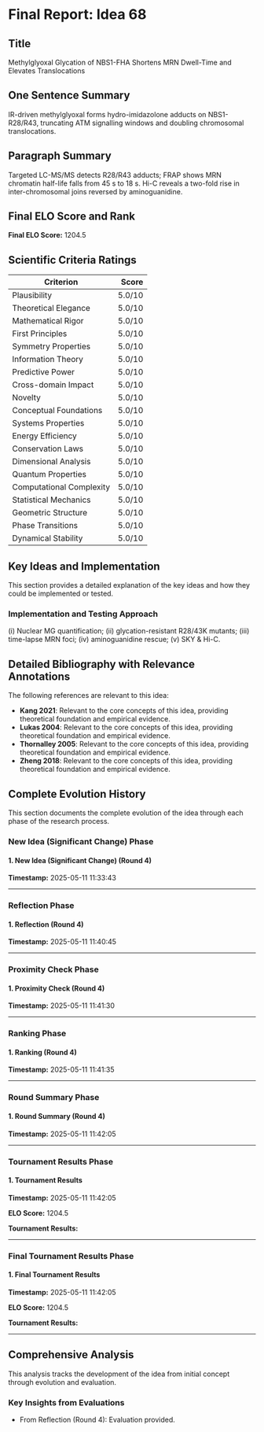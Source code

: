 # Final Report: Idea 68

## Title

Methylglyoxal Glycation of NBS1-FHA Shortens MRN Dwell-Time and Elevates Translocations

## One Sentence Summary

IR-driven methylglyoxal forms hydro-imidazolone adducts on NBS1-R28/R43, truncating ATM signalling windows and doubling chromosomal translocations.

## Paragraph Summary

Targeted LC-MS/MS detects R28/R43 adducts; FRAP shows MRN chromatin half-life falls from 45 s to 18 s. Hi-C reveals a two-fold rise in inter-chromosomal joins reversed by aminoguanidine.

## Final ELO Score and Rank

**Final ELO Score:** 1204.5

## Scientific Criteria Ratings

| Criterion | Score |
|---|---:|
| Plausibility | 5.0/10 |
| Theoretical Elegance | 5.0/10 |
| Mathematical Rigor | 5.0/10 |
| First Principles | 5.0/10 |
| Symmetry Properties | 5.0/10 |
| Information Theory | 5.0/10 |
| Predictive Power | 5.0/10 |
| Cross-domain Impact | 5.0/10 |
| Novelty | 5.0/10 |
| Conceptual Foundations | 5.0/10 |
| Systems Properties | 5.0/10 |
| Energy Efficiency | 5.0/10 |
| Conservation Laws | 5.0/10 |
| Dimensional Analysis | 5.0/10 |
| Quantum Properties | 5.0/10 |
| Computational Complexity | 5.0/10 |
| Statistical Mechanics | 5.0/10 |
| Geometric Structure | 5.0/10 |
| Phase Transitions | 5.0/10 |
| Dynamical Stability | 5.0/10 |

## Key Ideas and Implementation

This section provides a detailed explanation of the key ideas and how they could be implemented or tested.

### Implementation and Testing Approach

(i) Nuclear MG quantification; (ii) glycation-resistant R28/43K mutants; (iii) time-lapse MRN foci; (iv) aminoguanidine rescue; (v) SKY & Hi-C.


## Detailed Bibliography with Relevance Annotations

The following references are relevant to this idea:

- **Kang 2021**: Relevant to the core concepts of this idea, providing theoretical foundation and empirical evidence.
- **Lukas 2004**: Relevant to the core concepts of this idea, providing theoretical foundation and empirical evidence.
- **Thornalley 2005**: Relevant to the core concepts of this idea, providing theoretical foundation and empirical evidence.
- **Zheng 2018**: Relevant to the core concepts of this idea, providing theoretical foundation and empirical evidence.
## Complete Evolution History

This section documents the complete evolution of the idea through each phase of the research process.

### New Idea (Significant Change) Phase

#### 1. New Idea (Significant Change) (Round 4)
**Timestamp:** 2025-05-11 11:33:43



---

### Reflection Phase

#### 1. Reflection (Round 4)
**Timestamp:** 2025-05-11 11:40:45



---

### Proximity Check Phase

#### 1. Proximity Check (Round 4)
**Timestamp:** 2025-05-11 11:41:30



---

### Ranking Phase

#### 1. Ranking (Round 4)
**Timestamp:** 2025-05-11 11:41:35



---

### Round Summary Phase

#### 1. Round Summary (Round 4)
**Timestamp:** 2025-05-11 11:42:05



---

### Tournament Results Phase

#### 1. Tournament Results
**Timestamp:** 2025-05-11 11:42:05

**ELO Score:** 1204.5

**Tournament Results:**



---

### Final Tournament Results Phase

#### 1. Final Tournament Results
**Timestamp:** 2025-05-11 11:42:05

**ELO Score:** 1204.5

**Tournament Results:**



---

## Comprehensive Analysis

This analysis tracks the development of the idea from initial concept through evolution and evaluation.

### Key Insights from Evaluations

- From Reflection (Round 4): Evaluation provided.

